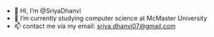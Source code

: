 - 👋 Hi, I’m @SriyaDhanvi
- 🌱 I’m currently studying computer science at McMaster University
- 📫 contact me via my email: sriya.dhanvi07@gmail.com

<!---
SriyaDhanvi/SriyaDhanvi is a ✨ special ✨ repository because its `README.md` (this file) appears on your GitHub profile.
You can click the Preview link to take a look at your changes.
--->
